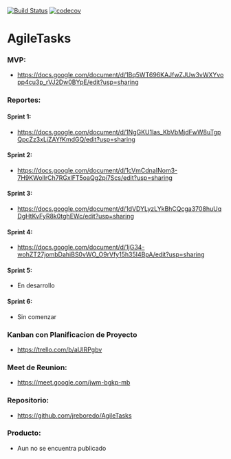 [![Build Status](https://travis-ci.com/jreboredo/AgileTasks.svg?branch=master)](https://travis-ci.com/jreboredo/AgileTasks)
[![codecov](https://codecov.io/gh/jreboredo/AgileTasks/branch/master/graph/badge.svg?token=ZTB2NKPT2R)](https://codecov.io/gh/jreboredo/AgileTasks)

# AgileTasks

### MVP:
- https://docs.google.com/document/d/1Bq5WT696KAJfwZJUw3vWXYvopp4cu3p_rVJ2Dw0BYpE/edit?usp=sharing

### Reportes: 
#### Sprint 1:
- https://docs.google.com/document/d/1NgGKU1las_KbVbMjdFwW8uTgpQpcZz3xLjZAYfKmdGQ/edit?usp=sharing
#### Sprint 2:
- https://docs.google.com/document/d/1cVmCdnaINom3-7H9KWollrCh7RGxlFT5oaQg2pi7Scs/edit?usp=sharing
#### Sprint 3:
- https://docs.google.com/document/d/1dVDYLyzLYkBhCQcga3708huUqDgHtKvFyR8k0tghEWc/edit?usp=sharing
#### Sprint 4:
- https://docs.google.com/document/d/1jG34-wohZT27jombDahiBS0vWO_O9rVfy15h35I4BpA/edit?usp=sharing
#### Sprint 5:
- En desarrollo
#### Sprint 6:
- Sin comenzar

### Kanban con Planificacion de Proyecto
- https://trello.com/b/aUIRPgbv

### Meet de Reunion:
- https://meet.google.com/jwm-bgkp-mb

### Repositorio: 
- https://github.com/jreboredo/AgileTasks

### Producto:
- Aun no se encuentra publicado


